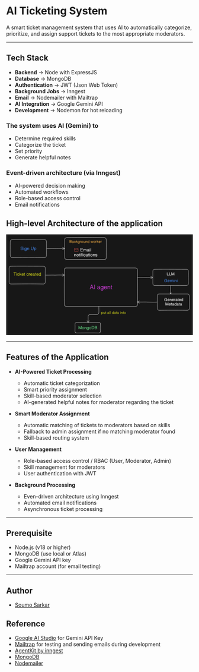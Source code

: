 # AI Ticketing System

A smart ticket management system that uses AI to automatically categorize, prioritize, and assign support tickets to the most appropriate moderators.

---

## Tech Stack

- **Backend** → Node with ExpressJS
- **Database** → MongoDB
- **Authentication** → JWT (Json Web Token)
- **Background Jobs** → Inngest
- **Email** → Nodemailer with Mailtrap
- **AI Integration** → Google Gemini API
- **Development** → Nodemon for hot reloading

### The system uses AI (Gemini) to

- Determine required skills
- Categorize the ticket
- Set priority
- Generate helpful notes

### Event-driven architecture (via Inngest)

- AI-powered decision making
- Automated workflows
- Role-based access control
- Email notifications

## High-level Architecture of the application

![High-level Architecture](./diagram/architecture.png)

---

## Features of the Application

- **AI-Powered Ticket Processing**
  - Automatic ticket categorization
  - Smart priority assignment
  - Skill-based moderator selection
  - AI-generated helpful notes for moderator regarding the ticket

- **Smart Moderator Assignment**
  - Automatic matching of tickets to moderators based on skills
  - Fallback to admin assignment if no matching moderator found
  - Skill-based routing system

- **User Management**
  - Role-based access control / RBAC (User, Moderator, Admin)
  - Skill management for moderators
  - User authentication with JWT

- **Background Processing**
  - Even-driven architecture using Inngest
  - Automated email notifications
  - Asynchronous ticket processing

---

## Prerequisite

- Node.js (v18 or higher)
- MongoDB (use local or Atlas)
- Google Gemini API key
- Mailtrap account (for email testing)

---

## Author

- [Soumo Sarkar](https://www.linkedin.com/in/soumo-sarkar/)

## Reference

- [Google AI Studio](https://aistudio.google.com/) for Gemini API Key
- [Mailtrap](https://mailtrap.io) for testing and sending emails during development
- [AgentKit by inngest](https://agentkit.inngest.com/getting-started/quick-start)
- [MongoDB](https://www.mongodb.com/)
- [Nodemailer](https://nodemailer.com/)
